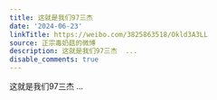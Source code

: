 ```yaml
---
title: 这就是我们97三杰
date: '2024-06-23'
linkTitle: https://weibo.com/3825863518/Okld3A3LL
source: 正宗毒奶菇的微博
description: 这就是我们97三杰  ...
disable_comments: true
---
```

这就是我们97三杰  ...
